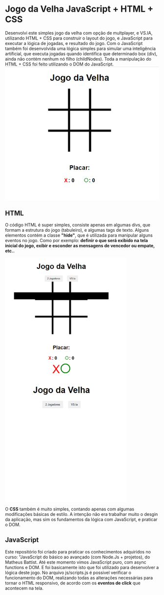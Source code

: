 # Jogo da Velha JavaScript + HTML + CSS

Desenvolvi este simples jogo da velha com opção de multplayer, e VS.IA, utilizando HTML + CSS para construir o layout do jogo, e JavaScript para executar a lógica de jogadas, e resultado do jogo. Com o JavaScript também foi desenvolvida uma lógica simples para simular uma inteligência artificial, que executa jogadas quando identifica que determinado box (div), ainda não contém nenhum nó filho (childNodes). Toda a manipulação do HTML + CSS foi feito utilizando o DOM do JavaScript.
<img src="/images/jogodaVelha.PNG" align="center">

## HTML

O código HTML é super simples, consiste apenas em algumas divs, que formam a estrutura do jogo (tabuleiro), e algumas tags de texto.
Alguns elementos contém a classe **"hide"**, que é utilizada para manipular alguns eventos no jogo. Como por exemplo: **definir o que será exibido na tela inicial do jogo, exibir e esconder as mensagens de vencedor ou empate, etc..**

<img src="/images/semHide.PNG" align="center" width="400px" height="400px"><img src="/images/comHide.PNG" align="center" width="400px" height="400px">

O **CSS** também é muito simples, contando apenas com algumas modificações básicas de estilo. A intenção não era trabalhar muito o desgin da aplicação, mas sim os fundamentos da lógica com JavaScript, e praticar o DOM.


## JavaScript

Este repositório foi criado para praticar os conhecimentos adquiridos no curso: "JavaScript do básico ao avançado (com Node.Js + projetos), do Matheus Battist. Até este momento vimos JavaScript puro, com async functions e DOM. E foi basicamente isto que foi utilizado para desenvolver a lógica deste jogo.
No arquivo js/scripts.js é possivel verificar o funcionamento do DOM, realizando todas as alterações necessárias para tornar o HTML responsivo, de acordo com os **eventos de click** que acontecem na tela.
